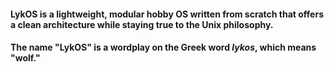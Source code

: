 #### LykOS is a **lightweight**, **modular** hobby OS written from scratch that offers a clean architecture while staying true to the **Unix** philosophy.

#### The name "LykOS" is a wordplay on the Greek word *lykos*, which means "wolf."
